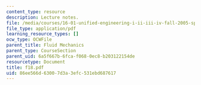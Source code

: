 ```yaml
---
content_type: resource
description: Lecture notes.
file: /media/courses/16-01-unified-engineering-i-ii-iii-iv-fall-2005-spring-2006/86ee566d63007d3a3efc531ebd687617_f18.pdf
file_type: application/pdf
learning_resource_types: []
ocw_type: OCWFile
parent_title: Fluid Mechanics
parent_type: CourseSection
parent_uid: 6a5f667b-6fca-f068-0ec8-b203122154de
resourcetype: Document
title: f18.pdf
uid: 86ee566d-6300-7d3a-3efc-531ebd687617
---
```

